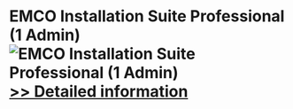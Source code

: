 # EMCO Installation Suite Professional (1 Admin)<br />![EMCO Installation Suite Professional (1 Admin)](https://mycommerce.akamaized.net/api/pimages/P300262975/BIG/300262975.GIF)<br />[>> Detailed information](https://secure.shareit.com/shareit/product.html?productid=300262975&affiliateid=200057808)